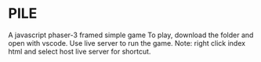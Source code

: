 # PILE
A javascript phaser-3 framed simple game
To play, download the folder and open with vscode. Use live server to run the game. Note: right click index html and select host live server for shortcut.
















